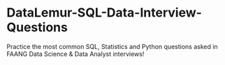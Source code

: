 # DataLemur-SQL-Data-Interview-Questions
Practice the most common SQL, Statistics and Python questions asked in FAANG Data Science &amp; Data Analyst interviews!
